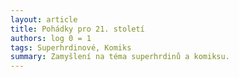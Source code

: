 ```yaml
---
layout: article
title: Pohádky pro 21. století
authors: log 0 = 1
tags: Superhrdinové, Komiks
summary: Zamyšlení na téma superhrdinů a komiksu.
---
```


